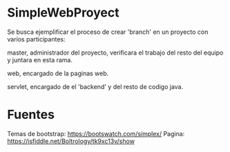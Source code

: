 # SimpleWebProyect

Se busca ejemplificar el proceso de crear 'branch' en un proyecto con varios participantes:

master, administrador del proyecto, verificara el trabajo del resto del equipo y juntara en esta rama.

web, encargado de la paginas web.

servlet, encargado de el 'backend' y del resto de codigo java.

# Fuentes

Temas de bootstrap: https://bootswatch.com/simplex/
Pagina: https://jsfiddle.net/Boltrology/tk9xc13v/show
